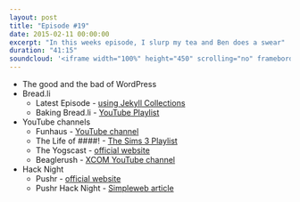 ```yaml
---
layout: post
title: "Episode #19"
date: 2015-02-11 00:00:00
excerpt: "In this weeks episode, I slurp my tea and Ben does a swear"
duration: "41:15"
soundcloud: '<iframe width="100%" height="450" scrolling="no" frameborder="no" src="https://w.soundcloud.com/player/?url=https%3A//api.soundcloud.com/tracks/190665696&amp;auto_play=false&amp;hide_related=false&amp;show_comments=true&amp;show_user=true&amp;show_reposts=false&amp;visual=true"></iframe>'
---
```


* The good and the bad of WordPress
* Bread.li
  * Latest Episode - [using Jekyll Collections](https://www.youtube.com/watch?v=tb0CC_OPzgo)
  * Baking Bread.li - [YouTube Playlist](https://www.youtube.com/playlist?list=PLqG97mWmzNL7OFKjx0eXQpwpOaXFRM251)
* YouTube channels
  * Funhaus - [YouTube channel](https://www.youtube.com/funhaus)
  * The Life of ####! - [The Sims 3 Playlist](https://www.youtube.com/playlist?list=PLQ2uc-bCRaPchVXaNn8axPqu2cxAxf_XT)
  * The Yogscast - [official website](http://www.yogscast.com/)
  * Beaglerush - [XCOM YouTube channel](https://www.youtube.com/user/Beaglerush)
* Hack Night
  * Pushr - [official website](https://pusher.com/)
  * Pushr Hack Night - [Simpleweb article](http://simpleweb.co.uk/2015/pusher-sponsor-simplewebs-next-hacknight-in-bristol/)
